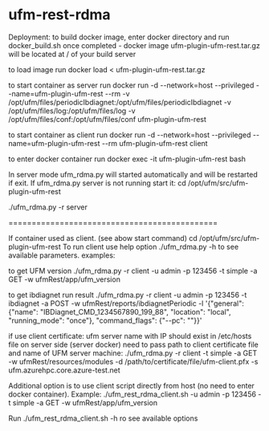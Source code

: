 # ufm-rest-rdma
Deployment:
to build docker image, enter docker directory and run
docker_build.sh
once completed - docker image ufm-plugin-ufm-rest.tar.gz
will be located at / of your build server

to load image run
docker load < ufm-plugin-ufm-rest.tar.gz

to start container as server run
docker run -d --network=host --privileged --name=ufm-plugin-ufm-rest --rm -v /opt/ufm/files/periodicIbdiagnet:/opt/ufm/files/periodicIbdiagnet -v /opt/ufm/files/log:/opt/ufm/files/log -v /opt/ufm/files/conf:/opt/ufm/files/conf ufm-plugin-ufm-rest

to start container as client run
docker run -d --network=host --privileged --name=ufm-plugin-ufm-rest --rm ufm-plugin-ufm-rest client

to enter docker container run
docker exec -it ufm-plugin-ufm-rest bash

In server mode ufm_rdma.py will started automatically and will be restarted if exit.
If ufm_rdma.py server is not running start it:
cd /opt/ufm/src/ufm-plugin-ufm-rest

./ufm_rdma.py -r server


=============================================

If container used as client. (see abow start command)
cd /opt/ufm/src/ufm-plugin-ufm-rest
To run client use help option
./ufm_rdma.py -h to see
available parameters.
examples:

to get UFM version
./ufm_rdma.py -r client -u admin -p 123456 -t simple -a GET -w ufmRest/app/ufm_version

to get ibdiagnet run result
./ufm_rdma.py -r client -u admin -p 123456 -t ibdiagnet -a POST -w ufmRest/reports/ibdiagnetPeriodic -l '{"general": {"name": "IBDiagnet_CMD_1234567890_199_88", "location": "local", "running_mode": "once"}, "command_flags": {"--pc": ""}}'

if use client certificate:
ufm server name with IP should exist in /etc/hosts file on server side (server docker)
need to pass path to client certificate file and name of UFM server machine: 
./ufm_rdma.py -r client -t simple -a GET -w ufmRest/resources/modules -d /path/to/certificate/file/ufm-client.pfx -s ufm.azurehpc.core.azure-test.net

Additional option is to use client script directly from host (no need to enter docker container).
Example:
./ufm_rest_rdma_client.sh -u admin -p 123456 -t simple -a GET -w ufmRest/app/ufm_version

Run ./ufm_rest_rdma_client.sh -h
ro see available options

